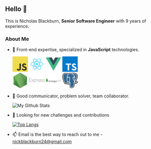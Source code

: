 ## Hello 👋

This is Nicholas Blackburn, **Senior Software Engineer** with 9 years of experience.

### About Me
- 🌱 Front-end expertise, specialized in **JavaScript** technologies.
  
  <code><img height="50" src="https://raw.githubusercontent.com/github/explore/80688e429a7d4ef2fca1e82350fe8e3517d3494d/topics/javascript/javascript.png"></code>
  <code><img height="50" src="https://raw.githubusercontent.com/github/explore/80688e429a7d4ef2fca1e82350fe8e3517d3494d/topics/react/react.png"></code>
  <code><img height="50" src="https://raw.githubusercontent.com/github/explore/80688e429a7d4ef2fca1e82350fe8e3517d3494d/topics/vue/vue.png"></code>
  <code><img height="50" src="https://raw.githubusercontent.com/github/explore/80688e429a7d4ef2fca1e82350fe8e3517d3494d/topics/typescript/typescript.png"></code>
  <br/>
  <code><img height="50" src="https://raw.githubusercontent.com/github/explore/80688e429a7d4ef2fca1e82350fe8e3517d3494d/topics/nodejs/nodejs.png"></code>
  <code><img height="50" src="https://raw.githubusercontent.com/github/explore/80688e429a7d4ef2fca1e82350fe8e3517d3494d/topics/express/express.png"></code>
  <code><img height="50" src="https://raw.githubusercontent.com/github/explore/80688e429a7d4ef2fca1e82350fe8e3517d3494d/topics/mongodb/mongodb.png"></code>
  <code><img height="50" src="https://raw.githubusercontent.com/github/explore/80688e429a7d4ef2fca1e82350fe8e3517d3494d/topics/postgresql/postgresql.png"></code>
- 🔭 Good communicator, problem solver, team collaborator.

  ![My Github Stats](https://github-readme-stats.vercel.app/api?username=smartblack24&hide=stars,issues&count_private=true&show_icons=true)
- 👯 Looking for new challenges and contributions

  [![Top Langs](https://github-readme-stats.vercel.app/api/top-langs/?username=smartblack24&count_private=true&layout=compact)](https://github.com/anuraghazra/github-readme-stats)
- 📫 Email is the best way to reach out to me - nickblackburn24@gmail.com





